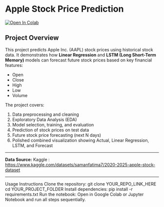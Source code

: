 # Apple Stock Price Prediction

[![Open In Colab](https://colab.research.google.com/assets/colab-badge.svg)](YOUR_COLAB_LINK_HERE)

## Project Overview

This project predicts Apple Inc. (AAPL) stock prices using historical stock data. It demonstrates how **Linear Regression** and **LSTM (Long Short-Term Memory)** models can forecast future stock prices based on key financial features:

- Open  
- Close  
- High  
- Low  
- Volume  

The project covers:

1. Data preprocessing and cleaning  
2. Exploratory Data Analysis (EDA)  
3. Model selection, training, and evaluation  
4. Prediction of stock prices on test data  
5. Future stock price forecasting (next N days)  
6. Polished combined visualization showing Actual, Linear Regression, LSTM, and Forecast  

---  

**Data Source:** Kaggle : https://www.kaggle.com/datasets/samanfatima7/2020-2025-apple-stock-dataset

---
Usage Instructions
Clone the repository:
git clone YOUR_REPO_LINK_HERE
cd YOUR_PROJECT_FOLDER
Install dependencies:
pip install -r requirements.txt
Run the notebook:
Open in Google Colab or Jupyter Notebook and run all steps sequentially.


